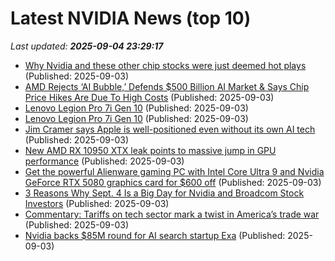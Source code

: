 # Latest NVIDIA News (top 10)
_Last updated: **2025-09-04 23:29:17**_

- [Why Nvidia and these other chip stocks were just deemed hot plays](https://biztoc.com/x/3b45bf7efe82352a) (Published: 2025-09-03)
- [AMD Rejects ‘AI Bubble,’ Defends $500 Billion AI Market & Says Chip Price Hikes Are Due To High Costs](https://wccftech.com/amd-rejects-ai-bubble-defends-500-billion-ai-market-says-chip-price-hikes-are-due-to-high-costs/) (Published: 2025-09-03)
- [Lenovo Legion Pro 7i Gen 10](https://uk.pcmag.com/laptops/159884/lenovo-legion-pro-7i-gen-10) (Published: 2025-09-03)
- [Lenovo Legion Pro 7i Gen 10](https://me.pcmag.com/en/laptops/32032/lenovo-legion-pro-7i-gen-10) (Published: 2025-09-03)
- [Jim Cramer says Apple is well-positioned even without its own AI tech](https://www.cnbc.com/2025/09/03/jim-cramer-apple-is-well-positioned-without-ai-tech.html) (Published: 2025-09-03)
- [New AMD RX 10950 XTX leak points to massive jump in GPU performance](https://www.androidheadlines.com/2025/09/new-amd-rx-10950-xtx-leak-points-to-massive-jump-in-gpu-performance.html) (Published: 2025-09-03)
- [Get the powerful Alienware gaming PC with Intel Core Ultra 9 and Nvidia GeForce RTX 5080 graphics card for $600 off](https://www.xda-developers.com/alienware-aurora-gaming-desktop-2400-deal/) (Published: 2025-09-03)
- [3 Reasons Why Sept. 4 Is a Big Day for Nvidia and Broadcom Stock Investors](https://consent.yahoo.com/v2/collectConsent?sessionId=1_cc-session_be9754e7-913d-4f5b-99d4-bb0b613710bb) (Published: 2025-09-03)
- [Commentary: Tariffs on tech sector mark a twist in America’s trade war](https://www.channelnewsasia.com/commentary/trump-semiconductor-tariff-company-country-exemption-apple-5322506) (Published: 2025-09-03)
- [Nvidia backs $85M round for AI search startup Exa](https://siliconangle.com/2025/09/03/nvidia-backs-85m-round-ai-search-startup-exa/) (Published: 2025-09-03)
